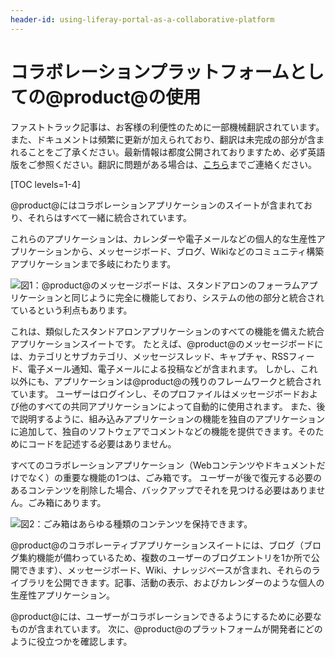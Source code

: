 ```yaml
---
header-id: using-liferay-portal-as-a-collaborative-platform
---
```


# コラボレーションプラットフォームとしての@product@の使用

<p class="alert alert-info"><span class="wysiwyg-color-blue120">ファストトラック記事は、お客様の利便性のために一部機械翻訳されています。また、ドキュメントは頻繁に更新が加えられており、翻訳は未完成の部分が含まれることをご了承ください。最新情報は都度公開されておりますため、必ず英語版をご参照ください。翻訳に問題がある場合は、<a href="mailto:support-content-jp@liferay.com">こちら</a>までご連絡ください。</span></p>

[TOC levels=1-4]

@product@にはコラボレーションアプリケーションのスイートが含まれており、それらはすべて一緒に統合されています。

これらのアプリケーションは、カレンダーや電子メールなどの個人的な生産性アプリケーションから、メッセージボード、ブログ、Wikiなどのコミュニティ構築アプリケーションまで多岐にわたります。

![図1：@product@のメッセージボードは、スタンドアロンのフォーラムアプリケーションと同じように完全に機能しており、システムの他の部分と統合されているという利点もあります。](../../images/01-message-boards.png)

これは、類似したスタンドアロンアプリケーションのすべての機能を備えた統合アプリケーションスイートです。 たとえば、@product@のメッセージボードには、カテゴリとサブカテゴリ、メッセージスレッド、キャプチャ、RSSフィード、電子メール通知、電子メールによる投稿などが含まれます。 しかし、これ以外にも、アプリケーションは@product@の残りのフレームワークと統合されています。 ユーザーはログインし、そのプロファイルはメッセージボードおよび他のすべての共同アプリケーションによって自動的に使用されます。 また、後で説明するように、組み込みアプリケーションの機能を独自のアプリケーションに追加して、独自のソフトウェアでコメントなどの機能を提供できます。そのためにコードを記述する必要はありません。

すべてのコラボレーションアプリケーション（Webコンテンツやドキュメントだけでなく）の重要な機能の1つは、ごみ箱です。 ユーザーが後で復元する必要のあるコンテンツを削除した場合、バックアップでそれを見つける必要はありません。ごみ箱にあります。

![図2：ごみ箱はあらゆる種類のコンテンツを保持できます。](../../images/recycle-bin-overview.png)

@product@のコラボレーティブアプリケーションスイートには、ブログ（ブログ集約機能が備わっているため、複数のユーザーのブログエントリを1か所で公開できます）、メッセージボード、Wiki、ナレッジベースが含まれ、それらのライブラリを公開できます。記事、活動の表示、およびカレンダーのような個人の生産性アプリケーション。

@product@には、ユーザーがコラボレーションできるようにするために必要なものが含まれています。 次に、@product@のプラットフォームが開発者にどのように役立つかを確認します。
